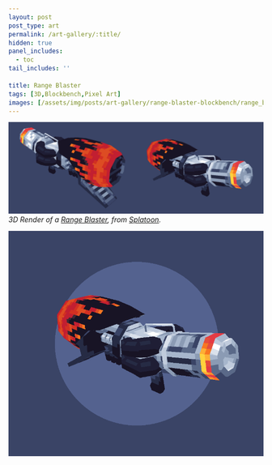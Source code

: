 ```yaml
---
layout: post
post_type: art
permalink: /art-gallery/:title/
hidden: true
panel_includes:
  - toc
tail_includes: ''

title: Range Blaster 
tags: [3D,Blockbench,Pixel Art]
images: [/assets/img/posts/art-gallery/range-blaster-blockbench/range_blaster_render2.png,/assets/img/posts/art-gallery/range-blaster-blockbench/range_blaster_render1.png]
---
```


![](/assets/img/posts/art-gallery/range-blaster-blockbench/range_blaster_render_both.png)
_3D Render of a [Range Blaster](https://splatoonwiki.org/wiki/Range_Blaster), from [Splatoon](https://splatoon.nintendo.com/)._

![](/assets/img/posts/art-gallery/range-blaster-blockbench/range_blaster_turntable.gif)